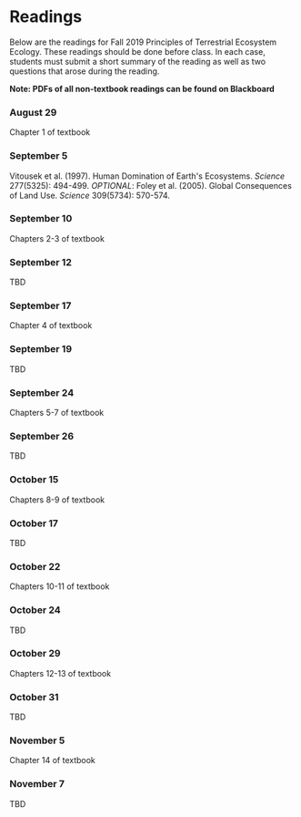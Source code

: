 # Readings
Below are the readings for Fall 2019 Principles of Terrestrial Ecosystem Ecology.
These readings should be done before class. In each case, students must submit a short
summary of the reading as well as two questions that arose during the reading.

**Note: PDFs of all non-textbook readings can be found on Blackboard**

### August 29
Chapter 1 of textbook

### September 5
Vitousek et al. (1997). Human Domination of Earth's Ecosystems. *Science* 277(5325): 494-499.
*OPTIONAL*: Foley et al. (2005). Global Consequences of Land Use. *Science* 309(5734): 570-574.

### September 10
Chapters 2-3 of textbook

### September 12
TBD

### September 17
Chapter 4 of textbook

### September 19
TBD

### September 24
Chapters 5-7 of textbook

### September 26
TBD

### October 15
Chapters 8-9 of textbook

### October 17
TBD

### October 22
Chapters 10-11 of textbook

### October 24
TBD

### October 29
Chapters 12-13 of textbook

### October 31
TBD

### November 5
Chapter 14 of textbook

### November 7
TBD